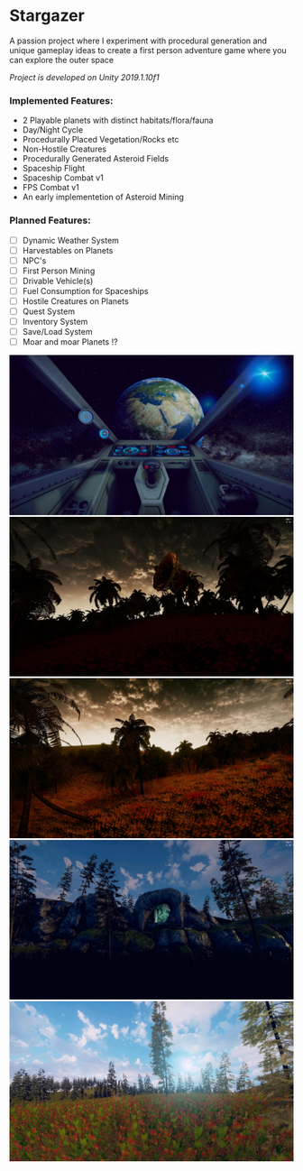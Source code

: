 # Stargazer
A passion project where I experiment with procedural generation and unique gameplay ideas to create a first person adventure game where you can explore the outer space

*Project is developed on Unity 2019.1.10f1* 

### **Implemented Features:** 
- 2 Playable planets with distinct habitats/flora/fauna 
- Day/Night Cycle 
- Procedurally Placed Vegetation/Rocks etc 
- Non-Hostile Creatures 
- Procedurally Generated Asteroid Fields 
- Spaceship Flight
- Spaceship Combat v1
- FPS Combat v1
- An early implementetion of Asteroid Mining

### **Planned Features:**
- [ ] Dynamic Weather System
- [ ] Harvestables on Planets
- [ ] NPC's
- [ ] First Person Mining
- [ ] Drivable Vehicle(s) 
- [ ] Fuel Consumption for Spaceships
- [ ] Hostile Creatures on Planets
- [ ] Quest System
- [ ] Inventory System
- [ ] Save/Load System
- [ ] Moar and moar Planets !?

![screenshot](https://github.com/Solideizer/Stargazer/blob/master/Screenshots/123123.jpg)
![screenshot](https://github.com/Solideizer/Stargazer/blob/master/Screenshots/image_00042019-12-29.jpg)
![screenshot](https://github.com/Solideizer/Stargazer/blob/master/Screenshots/asdas.jpg)
![screenshot](https://github.com/Solideizer/Stargazer/blob/master/Screenshots/aaaaaaaaa.jpg)
![screenshot](https://github.com/Solideizer/Stargazer/blob/master/Screenshots/ert.jpg)
